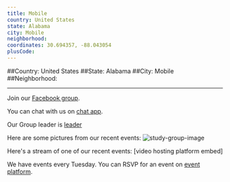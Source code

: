 ```yaml
---
title: Mobile
country: United States
state: Alabama
city: Mobile
neighborhood: 
coordinates: 30.694357, -88.043054
plusCode:
---
```


##Country: United States
##State: Alabama
##City: Mobile
##Neighborhood: 
*****
Join our [Facebook group](https://www.facebook.com/groups/free.code.camp.mobile).

You can chat with us on [chat app]().

Our Group leader is [leader]()

Here are some pictures from our recent events:
![study-group-image]()

Here's a stream of one of our recent events:
[video hosting platform embed]

We have events every Tuesday. You can RSVP for an event on [event platform]().
